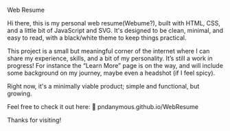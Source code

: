 Web Resume

Hi there, this is my personal web resume(Webume?), built with HTML, CSS, and a little bit of JavaScript and SVG. It's designed to be clean, minimal, and easy to read, with a black/white theme to keep things practical.

This project is a small but meaningful corner of the internet where I can share my experience, skills, and a bit of my personality. It’s still a work in progress! For instance the “Learn More” page is on the way, and will include some background on my journey, maybe even a headshot (if I feel spicy).

Right now, it's a minimally viable product; simple and functional, but growing.

Feel free to check it out here:
🔗 pndanymous.github.io/WebResume

Thanks for visiting!

